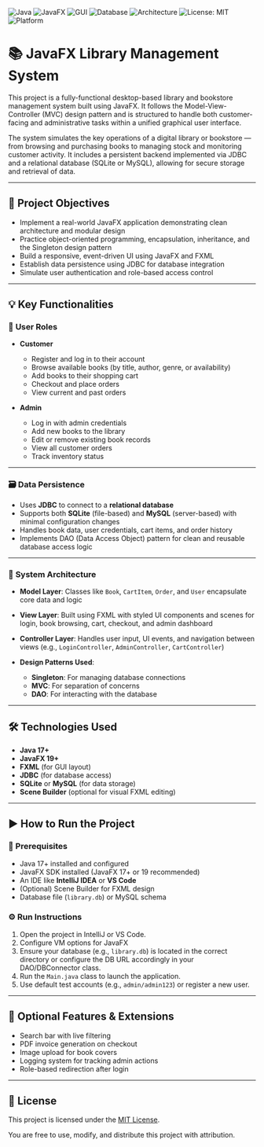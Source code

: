 ![Java](https://img.shields.io/badge/Java-17-blue?logo=java)
![JavaFX](https://img.shields.io/badge/JavaFX-19+-green?logo=openjdk)
![GUI](https://img.shields.io/badge/Interface-GUI%20(FXML)-orange)
![Database](https://img.shields.io/badge/Database-JDBC%20%7C%20SQLite-informational)
![Architecture](https://img.shields.io/badge/Architecture-MVC-lightgrey)
![License: MIT](https://img.shields.io/badge/License-MIT-yellow.svg)
![Platform](https://img.shields.io/badge/Platform-Desktop-lightblue)

# 📚 JavaFX Library Management System

This project is a fully-functional desktop-based library and bookstore management system built using JavaFX. It follows the Model-View-Controller (MVC) design pattern and is structured to handle both customer-facing and administrative tasks within a unified graphical user interface.

The system simulates the key operations of a digital library or bookstore — from browsing and purchasing books to managing stock and monitoring customer activity. It includes a persistent backend implemented via JDBC and a relational database (SQLite or MySQL), allowing for secure storage and retrieval of data.

---

## 🎯 Project Objectives

- Implement a real-world JavaFX application demonstrating clean architecture and modular design
- Practice object-oriented programming, encapsulation, inheritance, and the Singleton design pattern
- Build a responsive, event-driven UI using JavaFX and FXML
- Establish data persistence using JDBC for database integration
- Simulate user authentication and role-based access control

---

## 💡 Key Functionalities

### 👤 **User Roles**
- **Customer**
  - Register and log in to their account
  - Browse available books (by title, author, genre, or availability)
  - Add books to their shopping cart
  - Checkout and place orders
  - View current and past orders

- **Admin**
  - Log in with admin credentials
  - Add new books to the library
  - Edit or remove existing book records
  - View all customer orders
  - Track inventory status

---

### 🗃️ **Data Persistence**

- Uses **JDBC** to connect to a **relational database**
- Supports both **SQLite** (file-based) and **MySQL** (server-based) with minimal configuration changes
- Handles book data, user credentials, cart items, and order history
- Implements DAO (Data Access Object) pattern for clean and reusable database access logic

---

### 🧱 **System Architecture**

- **Model Layer**: Classes like `Book`, `CartItem`, `Order`, and `User` encapsulate core data and logic
- **View Layer**: Built using FXML with styled UI components and scenes for login, book browsing, cart, checkout, and admin dashboard
- **Controller Layer**: Handles user input, UI events, and navigation between views (e.g., `LoginController`, `AdminController`, `CartController`)

- **Design Patterns Used**:
  - **Singleton**: For managing database connections
  - **MVC**: For separation of concerns
  - **DAO**: For interacting with the database

---

## 🛠️ Technologies Used

- **Java 17+**
- **JavaFX 19+**
- **FXML** (for GUI layout)
- **JDBC** (for database access)
- **SQLite** or **MySQL** (for data storage)
- **Scene Builder** (optional for visual FXML editing)

---

## ▶️ How to Run the Project

### 🧩 Prerequisites

- Java 17+ installed and configured
- JavaFX SDK installed (JavaFX 17+ or 19 recommended)
- An IDE like **IntelliJ IDEA** or **VS Code**
- (Optional) Scene Builder for FXML design
- Database file (`library.db`) or MySQL schema

### ⚙️ Run Instructions

1. Open the project in IntelliJ or VS Code.
2. Configure VM options for JavaFX
3. Ensure your database (e.g., `library.db`) is located in the correct directory or configure the DB URL accordingly in your DAO/DBConnector class.
4. Run the `Main.java` class to launch the application.
5. Use default test accounts (e.g., `admin/admin123`) or register a new user.

---

## 📸 Optional Features & Extensions

- Search bar with live filtering
- PDF invoice generation on checkout
- Image upload for book covers
- Logging system for tracking admin actions
- Role-based redirection after login


---

## 📜 License

This project is licensed under the [MIT License](./LICENSE).

You are free to use, modify, and distribute this project with attribution.
